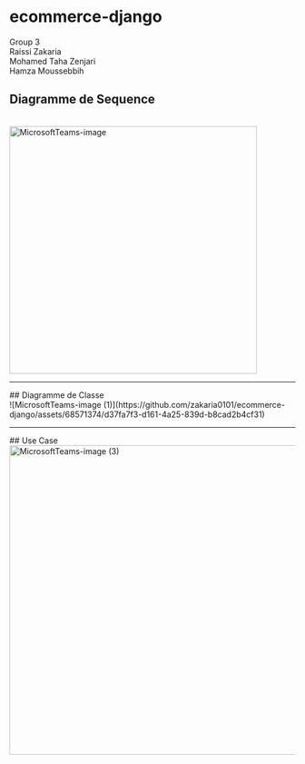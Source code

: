 # ecommerce-django
Group 3
<br>
Raissi Zakaria
<br>
Mohamed Taha Zenjari
<br>
Hamza Moussebbih
## Diagramme de Sequence
<br>
<img width="436" alt="MicrosoftTeams-image" src="https://github.com/zakaria0101/ecommerce-django/assets/68571374/45ddf82f-00ea-4675-bdda-5bd63559669f">
<hr>
## Diagramme de Classe
<br>
![MicrosoftTeams-image (1)](https://github.com/zakaria0101/ecommerce-django/assets/68571374/d37fa7f3-d161-4a25-839d-b8cad2b4cf31)
<hr>
## Use Case
<br>
<img width="545" alt="MicrosoftTeams-image (3)" src="https://github.com/zakaria0101/ecommerce-django/assets/68571374/2bbfab5d-8d29-4795-bbee-978d5ca6cab0">
